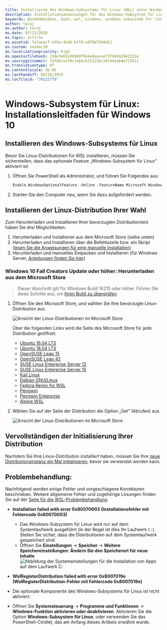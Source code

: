```yaml
---
title: Installieren des Windows-Subsystems für Linux (WSL) unter Windows 10
description: Installationsanweisungen für das Windows-Subsystem für Linux unter Windows 10.
keywords: BashOnWindows, bash, wsl, windows, windows subsystem for linux, windowssubsystem, ubuntu, debian, suse, windows 10, install
author: taraj
ms.author: taraj
ms.date: 07/23/2018
ms.topic: article
ms.assetid: 7afaeacf-435a-4e58-bff0-a9f0d75b8a51
ms.custom: seodec18
ms.localizationpriority: high
ms.openlocfilehash: 218e3e652d0849f944e8aaceef3fb954294222be
ms.sourcegitcommit: 7af6b7a3f8cfa66cb25115bc26f44aa64ef22811
ms.translationtype: HT
ms.contentlocale: de-DE
ms.lasthandoff: 08/28/2019
ms.locfileid: "70122770"
---
```

# <a name="windows-subsystem-for-linux-installation-guide-for-windows-10"></a>Windows-Subsystem für Linux: Installationsleitfaden für Windows 10

## <a name="install-the-windows-subsystem-for-linux"></a>Installieren des Windows-Subsystems für Linux

Bevor Sie Linux-Distributionen für WSL installieren, müssen Sie sicherstellen, dass das optionale Feature „Windows-Subsystem für Linux“ aktiviert ist:

1. Öffnen Sie PowerShell als Administrator, und führen Sie Folgendes aus:
    ```powershell
    Enable-WindowsOptionalFeature -Online -FeatureName Microsoft-Windows-Subsystem-Linux
    ```

2. Starten Sie den Computer neu, wenn Sie dazu aufgefordert werden.

## <a name="install-your-linux-distribution-of-choice"></a>Installieren der Linux-Distribution Ihrer Wahl
Zum Herunterladen und Installieren Ihrer bevorzugten Distribution(en) haben Sie drei Möglichkeiten:
1. Herunterladen und Installieren aus dem Microsoft Store (siehe unten)
1. Herunterladen und Installieren über die Befehlszeile bzw. ein Skript ([lesen Sie die Anweisungen für eine manuelle Installation](install-manual.md))
1. Herunterladen und manuelles Entpacken und Installieren (für Windows Server, [Anleitungen finden Sie hier](install-on-server.md))

### <a name="windows-10-fall-creators-update-and-later-install-from-the-microsoft-store"></a>Windows 10 Fall Creators Update oder höher: Herunterladen aus dem Microsoft Store

> Dieser Abschnitt gilt für Windows Build 16215 oder höher.  Führen Sie diese Schritte aus, um [Ihren Build zu überprüfen](troubleshooting.md#check-your-build-number). 

1. Öffnen Sie den Microsoft Store, und wählen Sie Ihre bevorzugte Linux-Distribution aus.

    ![Ansicht der Linux-Distributionen im Microsoft Store](media/store.png)

    Über die folgenden Links wird die Seite des Microsoft Store für jede Distribution geöffnet:

    * [Ubuntu 16.04 LTS](https://www.microsoft.com/store/apps/9pjn388hp8c9)
    * [Ubuntu 18.04 LTS](https://www.microsoft.com/store/apps/9N9TNGVNDL3Q)
    * [OpenSUSE Leap 15](https://www.microsoft.com/store/apps/9n1tb6fpvj8c)
    * [OpenSUSE Leap 42](https://www.microsoft.com/store/apps/9njvjts82tjx)
    * [SUSE Linux Enterprise Server 12](https://www.microsoft.com/store/apps/9p32mwbh6cns)
    * [SUSE Linux Enterprise Server 15](https://www.microsoft.com/store/apps/9pmw35d7fnlx)
    * [Kali Linux](https://www.microsoft.com/store/apps/9PKR34TNCV07)
    * [Debian GNU/Linux](https://www.microsoft.com/store/apps/9MSVKQC78PK6)
    * [Fedora Remix for WSL](https://www.microsoft.com/store/apps/9n6gdm4k2hnc)
    * [Pengwin](https://www.microsoft.com/store/apps/9NV1GV1PXZ6P)
    * [Pengwin Enterprise](https://www.microsoft.com/store/apps/9N8LP0X93VCP)
    * [Alpine WSL](https://www.microsoft.com/store/apps/9p804crf0395)

1. Wählen Sie auf der Seite der Distribution die Option „Get“ (Abrufen) aus.

    ![Ansicht der Linux-Distributionen im Microsoft Store](media/UbuntuStore.png)

## <a name="complete-initialization-of-your-distro"></a>Vervollständigen der Initialisierung Ihrer Distribution
Nachdem Sie Ihre Linux-Distribution installiert haben, müssen Sie Ihre [neue Distributionsinstanz ein Mal initialisieren](initialize-distro.md), bevor sie verwendet werden kann.

## <a name="troubleshooting"></a>Problembehandlung: 

Nachfolgend werden einige Fehler und vorgeschlagene Korrekturen beschrieben. Weitere allgemeine Fehler und zugehörige Lösungen finden Sie auf der [Seite für die WSL-Problembehandlung](troubleshooting.md).

* **Installation failed with error 0x80070003 (Installationsfehler mit Fehlercode 0x80070003)**
    * Das Windows-Subsystem für Linux wird nur auf dem Systemlaufwerk ausgeführt (in der Regel ist dies Ihr Laufwerk `C:`). Stellen Sie sicher, dass die Distributionen auf dem Systemlaufwerk gespeichert sind:  
    * Öffnen Sie **Einstellungen** -> **Speicher** -> **Weitere Speichereinstellungen: Ändern Sie den Speicherort für neue Inhalte**
    ![Abbildung der Systemeinstellungen für die Installation von Apps auf dem Laufwerk C:](media/AppStorage.png)
    
    
 * **WslRegisterDistribution failed with error 0x8007019e (WslRegisterDistribution-Fehler mit Fehlercode 0x8007019e)**   
  * Die optionale Komponente des Windows-Subsystems für Linux ist nicht aktiviert: 
   * Öffnen Sie **Systemsteuerung** -> **Programme und Funktionen** -> **Windows-Funktion aktivieren oder deaktivieren**. Aktivieren Sie die Option **Windows-Subsystem für Linux**, oder verwenden Sie das PowerShell-Cmdlet, das am Anfang dieses Artikels erwähnt wurde.
